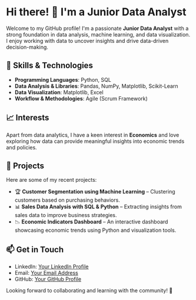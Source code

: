 # Hi there! 👋 I'm a Junior Data Analyst

Welcome to my GitHub profile! I'm a passionate **Junior Data Analyst** with a strong foundation in data analysis, machine learning, and data visualization. I enjoy working with data to uncover insights and drive data-driven decision-making.

## 🚀 Skills & Technologies
- **Programming Languages**: Python, SQL
- **Data Analysis & Libraries**: Pandas, NumPy, Matplotlib, Scikit-Learn
- **Data Visualization**: Matplotlib, Excel
- **Workflow & Methodologies**: Agile (Scrum Framework)

## 📈 Interests
Apart from data analytics, I have a keen interest in **Economics** and love exploring how data can provide meaningful insights into economic trends and policies.

## 📂 Projects
Here are some of my recent projects:
- 🏆 **Customer Segmentation using Machine Learning** – Clustering customers based on purchasing behaviors.
- 📊 **Sales Data Analysis with SQL & Python** – Extracting insights from sales data to improve business strategies.
- 📉 **Economic Indicators Dashboard** – An interactive dashboard showcasing economic trends using Python and visualization tools.

## 📫 Get in Touch
- LinkedIn: [Your LinkedIn Profile](#)
- Email: [Your Email Address](#)
- GitHub: [Your GitHub Profile](#)

Looking forward to collaborating and learning with the community! 🚀

